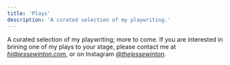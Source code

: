 ```yaml
---
title: 'Plays'
description: 'A curated selection of my playwriting.'
---
```


A curated selection of my playwriting; more to come. If you are interested in brining one of my plays to your stage, please contact me at _[hi@jessewinton.com](mailto:hi@jessewinton.com)_, or on Instagram _[@thejessewinton](https://instagram.com/thejessewinton)_.
